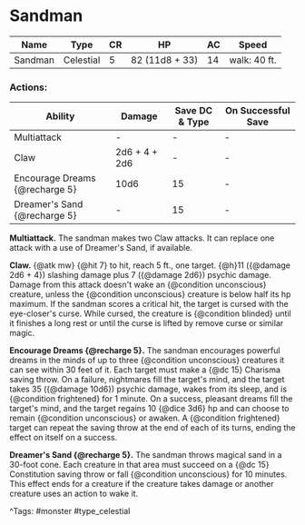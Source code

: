# Sandman

| Name | Type | CR | HP | AC | Speed |
|------|------|----|----|----|-------|
| Sandman | Celestial | 5 | 82 (11d8 + 33) | 14 | walk: 40 ft. |

### Actions:

| Ability | Damage | Save DC & Type | On Successful Save |
|---------|--------|----------------|--------------------|
| Multiattack | - | - | - |
| Claw | 2d6 + 4 + 2d6 | - | - |
| Encourage Dreams {@recharge 5} | 10d6 | 15 | - |
| Dreamer's Sand {@recharge 5} | - | 15 | - |


**Multiattack.** The sandman makes two Claw attacks. It can replace one attack with a use of Dreamer's Sand, if available.

**Claw.** {@atk mw} {@hit 7} to hit, reach 5 ft., one target. {@h}11 ({@damage 2d6 + 4}) slashing damage plus 7 ({@damage 2d6}) psychic damage. Damage from this attack doesn't wake an {@condition unconscious} creature, unless the {@condition unconscious} creature is below half its hp maximum. If the sandman scores a critical hit, the target is cursed with the eye-closer's curse. While cursed, the creature is {@condition blinded} until it finishes a long rest or until the curse is lifted by remove curse or similar magic.

**Encourage Dreams {@recharge 5}.** The sandman encourages powerful dreams in the minds of up to three {@condition unconscious} creatures it can see within 30 feet of it. Each target must make a {@dc 15} Charisma saving throw. On a failure, nightmares fill the target's mind, and the target takes 35 ({@damage 10d6}) psychic damage, wakes from its sleep, and is {@condition frightened} for 1 minute. On a success, pleasant dreams fill the target's mind, and the target regains 10 {@dice 3d6} hp and can choose to remain {@condition unconscious} or awaken. A {@condition frightened} target can repeat the saving throw at the end of each of its turns, ending the effect on itself on a success.

**Dreamer's Sand {@recharge 5}.** The sandman throws magical sand in a 30-foot cone. Each creature in that area must succeed on a {@dc 15} Constitution saving throw or fall {@condition unconscious} for 10 minutes. This effect ends for a creature if the creature takes damage or another creature uses an action to wake it.

^Tags: #monster #type_celestial